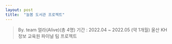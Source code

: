 ```yaml
---
layout: post
title:  "늘봄 도서관 프로젝트"
---
```


>By. team 얼라(Alive)(총 4명)
>기간 : 2022.04 ~ 2022.05 (약 1개월)
>울산 KH 정보 교육원 파이널 팀 프로젝트
